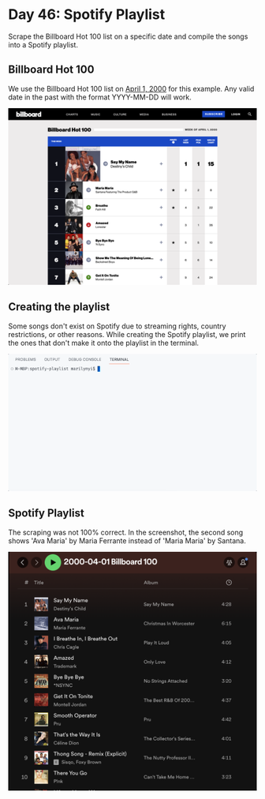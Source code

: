 # Day 46: Spotify Playlist

Scrape the Billboard Hot 100 list on a specific date and compile the songs into a Spotify playlist.

## Billboard Hot 100
We use the Billboard Hot 100 list on [April 1, 2000](https://www.billboard.com/charts/hot-100/2000-04-01/) for this example. Any valid date in the past with the format YYYY-MM-DD will work.

<img src="https://github.com/marilynyi/100-days-of-code-python/blob/main/days-41-50/day-46/spotify-playlist/demo/billboard_list.png" width=600>

## Creating the playlist
Some songs don't exist on Spotify due to streaming rights, country restrictions, or other reasons. While creating the Spotify playlist, we print the ones that don't make it onto the playlist in the terminal.

<img src="https://github.com/marilynyi/100-days-of-code-python/blob/main/days-41-50/day-46/spotify-playlist/demo/run_code.gif">

## Spotify Playlist
The scraping was not 100% correct. In the screenshot, the second song shows 'Ava Maria' by Maria Ferrante instead of 'Maria Maria' by Santana.

<img src="https://github.com/marilynyi/100-days-of-code-python/blob/main/days-41-50/day-46/spotify-playlist/demo/spotify_list.png" width=600>
